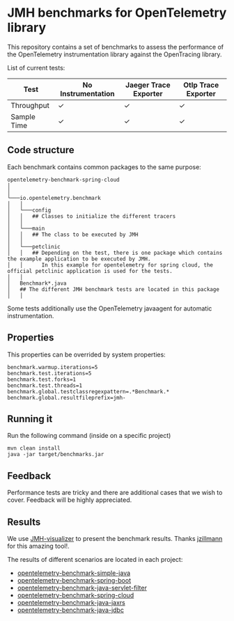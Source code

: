# JMH benchmarks for OpenTelemetry library

This repository contains a set of benchmarks to assess the performance of the OpenTelemetry instrumentation library against the OpenTracing library. 

List of current tests:

| Test                                            | No Instrumentation | Jaeger Trace Exporter | Otlp Trace Exporter | 
| ----------------------------------------------- | ------------------ | ----------- | ----------- | 
| Throughput |          ✓         |      ✓      |       ✓     |      
| Sample Time      |          ✓         |      ✓      |       ✓     |     

## Code structure

Each benchmark contains common packages to the same purpose: 

```
opentelemetry-benchmark-spring-cloud
│   
│   
└───io.opentelemetry.benchmark
│   │
│   └───config
│   │   ## Classes to initialize the different tracers
│   │
│   └───main
│   │   ## The class to be executed by JMH 
│   │
│   └───petclinic
│   │   ## Depending on the test, there is one package which contains the example application to be executed by JMH. 
│   │      In this example for opentelemetry for spring cloud, the official petclinic application is used for the tests.
│   │    
│   Benchmark*.java 
│   ## The different JMH benchmark tests are located in this package
│   │
```
Some tests additionally use the OpenTelemetry javaagent for automatic instrumentation. 

## Properties

This properties can be overrided by system properties:

```properties
benchmark.warmup.iterations=5
benchmark.test.iterations=5
benchmark.test.forks=1
benchmark.test.threads=1
benchmark.global.testclassregexpattern=.*Benchmark.*
benchmark.global.resultfileprefix=jmh-

```

## Running it
Run the following command (inside on a specific project)

```
mvn clean install
java -jar target/benchmarks.jar
```

## Feedback

Performance tests are tricky and there are additional cases that we wish to cover. Feedback will be highly appreciated.

## Results
We use [JMH-visualizer](https://github.com/jzillmann/jmh-visualizer) to present the benchmark results. Thanks [jzillmann](https://github.com/jzillmann) 
for this amazing tool!. 

The results of different scenarios are located in each project:
- [opentelemetry-benchmark-simple-java](https://github.com/harshita19244/opentelemetry-java-benchmarks/tree/main/opentelemetry-benchmark-simple-java)
- [opentelemetry-benchmark-spring-boot](https://github.com/harshita19244/opentelemetry-java-benchmarks/tree/main/opentelemetry-benchmark-spring-boot)
- [opentelemetry-benchmark-java-servlet-filter](https://github.com/harshita19244/opentelemetry-java-benchmarks/tree/main/opentelemetry-benchmark-java-servlet-filter)
- [opentelemetry-benchmark-spring-cloud](https://github.com/harshita19244/opentelemetry-java-benchmarks/tree/main/opentelemetry-benchmark-spring-cloud)
- [opentelemetry-benchmark-java-jaxrs](https://github.com/harshita19244/opentelemetry-java-benchmarks/tree/main/opentelemetry-benchmark-jaxrs)
- [opentelemetry-benchmark-java-jdbc](https://github.com/harshita19244/opentelemetry-java-benchmarks/tree/main/opentelemetry-benchmark-jdbc)
